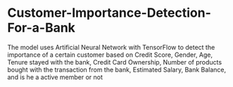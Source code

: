# Customer-Importance-Detection-For-a-Bank
The model uses Artificial Neural Network with TensorFlow to detect the importance of a certain customer based on Credit Score, Gender, Age, Tenure stayed with the bank, Credit Card Ownership, Number of products bought with the transaction from the bank, Estimated Salary, Bank Balance, and is he a active member or not
